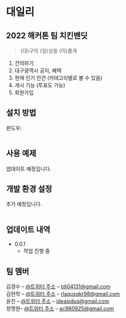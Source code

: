 # 대일리

## 2022 해커톤 팀 치킨밴딧

> (대)구의 (일)상을 (이)롭게

<!--[![NPM Version][npm-image]][npm-url]-->
<!--[![Build Status][travis-image]][travis-url]-->
<!--[![Downloads Stats][npm-downloads]][npm-url]-->

1. 건의하기
2. 대구광역시 공지, 혜택
3. 현재 인기 안건 (카테고리별로 볼 수 있음)
4. 게시 기능 (투표도 가능)
5. 회원가입

## 설치 방법

윈도우:

```sh

```  

## 사용 예제

업데이트 예정입니다.

## 개발 환경 설정

추가 예정입니다.

```sh

```

## 업데이트 내역

* 0.0.1
    * 작업 진행 중

## 팀 멤버

김경수 – [@트위터 주소](https://twitter.com/dbader_org) – tdj04131@gmail.com  
김현학 – [@트위터 주소](https://twitter.com/dbader_org) – rlagusgkr98@gmail.com  
윤진 – [@트위터 주소](https://twitter.com/dbader_org) – ideasidus@gmail.com  
정명원– [@트위터 주소](https://twitter.com/dbader_org) – ac980925@gmail.com  
